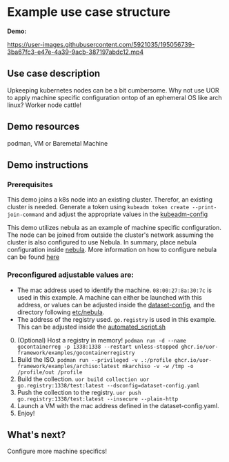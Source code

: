 # Example use case structure


**Demo:**

https://user-images.githubusercontent.com/5921035/195056739-3ba67fc3-e47e-4a39-9acb-387197abdc12.mp4


## Use case description

Upkeeping kubernetes nodes can be a bit cumbersome. Why not use UOR to apply machine specific configuration ontop of an ephemeral OS like arch linux? Worker node cattle! 

## Demo resources
podman, VM or Baremetal Machine

## Demo instructions

### Prerequisites

This demo joins a k8s node into an existing cluster. Therefor, an existing cluster is needed. Generate a token using `kubeadm token create --print-join-command` and adjust the appropriate values in the [kubeadm-config](uor/etc/kubeadm/kubeadm.conf.yaml)

This demo utilizes nebula as an example of machine specific configuration. The node can be joined from outside the cluster's network assuming the cluster is also configured to use Nebula. In summary, place nebula configuration inside [nebula](uor/etc/nebula). More information on how to configure nebula can be found [here](https://nebula.defined.net/docs/guides/quick-start/)

### Preconfigured adjustable values are:

- The mac address used to identify the machine. `08:00:27:8a:30:7c` is used in this example. A machine can either be launched with this address, or values can be adjusted inside the [dataset-config](dataset-config.yaml), and the directory following [etc/nebula](etc/nebula).
- The address of the registry used. `go.registry` is used in this example. This can be adjusted inside the [automated_script.sh](airootfs/root/.automated_script.sh)


0. (Optional) Host a registry in memory! `podman run -d --name gocontainerreg -p 1338:1338 --restart unless-stopped ghcr.io/uor-framework/examples/gocontainerregistry`
1. Build the ISO.
`podman run --privileged -v .:/profile ghcr.io/uor-framework/examples/archiso:latest mkarchiso -v -w /tmp -o /profile/out /profile`
2. Build the collection.
`uor build collection uor go.registry:1338/test:latest --dsconfig=dataset-config.yaml `
3. Push the collection to the registry.
`uor push go.registry:1338/test:latest --insecure --plain-http`
4. Launch a VM with the mac address defined in the dataset-config.yaml.
5. Enjoy!

## What's next?
Configure more machine specifics! 